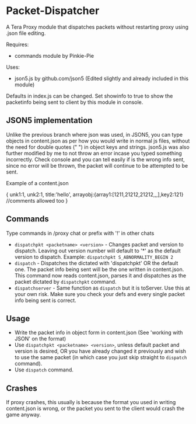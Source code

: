 # Packet-Dispatcher
A Tera Proxy module that dispatches packets without restarting proxy using .json file editing. 

Requires:
- commands module by Pinkie-Pie

Uses:
- json5.js by github.com/json5 (Edited slightly and already included in this module)

Defaults in index.js can be changed. Set showinfo to true to show the packetinfo being sent to client by this module in console.

## JSON5 implementation
Unlike the previous branch where json was used, in JSON5, you can type objects in content.json as per how you would write in normal js files, without the need for double quotes (" ") in object keys and strings. json5.js was also further modified by me to not throw an error incase you typed something incorrectly. Check console and you can tell easily if is the wrong info sent, since no error will be thrown, the packet will continue to be attempted to be sent.

Example of a content.json

{
unk1:1,
unk2:1,
title:'hello',
arrayobj:{array1:[1211,21212,21212,,,],key2:121}  //comments allowed too 
}

## Commands
Type commands in /proxy chat or prefix with '!' in other chats

* `dispatchpkt <packetname> <version>` - Changes packet and version to dispatch. Leaving out version number will default to '*' as the default version to dispatch. Example: `dispatchpkt S_ABNORMALITY_BEGIN 2`
* `dispatch` - Dispatches the <packetname> dictated with 'dispatchpkt' OR the default one.  The packet info being sent will be the one written in content.json. This command now reads content.json, parses it and dispatches as the packet dictated by `dispatchpkt` command.
* `dispatchserver` - Same function as `dispatch` but it is toServer. Use this at your own risk. Make sure you check your defs and every single packet info being sent is correct.

## Usage
- Write the packet info in object form in content.json (See 'working with JSON' on the format)
- Use `dispatchpkt <packetname> <version>`, unless default packet and version is desired, OR you have already changed it previously and wish to use the same packet (in which case you just skip straight to `dispatch` command).
- Use `dispatch` command.

## Crashes
If proxy crashes, this usually is because the format you used in writing content.json is wrong, or the packet you sent to the client would crash the game anyway.
